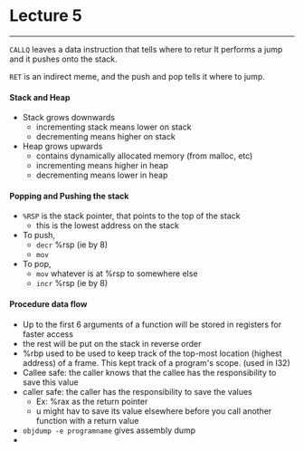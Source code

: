 <h1>Lecture 5</h1>

---

`CALLQ` leaves a data instruction that tells where to retur
It performs a jump and it pushes onto the stack.

`RET` is an indirect meme, and the push and pop tells it where to jump.

<h4>Stack and Heap</h4>

  * Stack grows downwards
      - incrementing stack means lower on stack
      - decrementing means higher on stack
  * Heap grows upwards
      - contains dynamically allocated memory (from malloc, etc)
      - incrementing means higher in heap
      - decrementing means lower in heap

<h4>Popping and Pushing the stack</h4>

  * `%RSP` is the stack pointer, that points to the top of the stack
      - this is the lowest address on the stack
  * To push,
      - `decr` %rsp (ie by 8)
      - `mov`
  * To pop,
      - `mov` whatever is at %rsp to somewhere else
      - `incr` %rsp (ie by 8)

<h4>Procedure data flow</h4>
 
  * Up to the first 6 arguments of a function will be stored in registers for faster access
  * the rest will be put on the stack in reverse order
  * %rbp used to be used to keep track of the top-most location (highest address) of a frame. This kept track of a program's scope. (used in I32)
  * Callee safe: the caller knows that the callee has the responsibility to save this value
  * caller safe: the caller has the responsibility to save the values
      - Ex: %rax as the return pointer
      - u might hav to save its value elsewhere before you call another function with a return value
  * `objdump -e programname` gives assembly dump
  * 